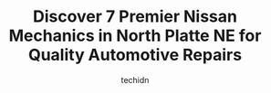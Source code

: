 ---
layout: ampstory
image: https://images.unsplash.com/photo-1576933694662-fd6790fe98e9?ixlib=rb-4.0.3&ixid=MnwxMjA3fDB8MHxwaG90by1wYWdlfHx8fGVufDB8fHx8&auto=format&fit=crop&w=640&h=853&q=80
author: techidn
featured: false
description: Discover the 7 best Nissan Mechanic in North Platte NE, USA and ensure your vehicle receives the highest quality of care. These trusted professionals are known for their skill, knowledge, an
title: Discover 7 Premier Nissan Mechanics in North Platte NE for Quality Automotive Repairs
cover:
   title: Discover 7 Premier Nissan Mechanics in North Platte NE for Quality Automotive Repairs
   subtitle: Rickpate
   background: https://images.unsplash.com/photo-1576933694662-fd6790fe98e9?ixlib=rb-4.0.3&ixid=MnwxMjA3fDB8MHxwaG90by1wYWdlfHx8fGVufDB8fHx8&auto=format&fit=crop&w=640&h=853&q=80

pages: 
 - layout: thirds
   top: <h1>#1 Bill Summers Ford Lincoln Honda Nissan</h1>
   bottom: "<p>I waited a long time for warranty date, and had to return for an out of stock air filter . Staff were courteous and competent.  Prices were shockingly high; (inflation?),</p>"
   background: https://www.knot35.com/toplist/wp-content/uploads/2023/06/best-nissan-mechanic-1-in-north-platte-ne-1685840559.jpeg
   backgroundblur: true
 - layout: thirds
   top: <h1>#2 Buds Repair</h1>
   bottom: "<p>2311 E 4th St, North Platte, NE 69101, United States</p>"
   background: https://www.knot35.com/toplist/wp-content/uploads/2023/06/best-nissan-mechanic-2-in-north-platte-ne-1685840559.jpeg
   cta:
      link: https://www.knot35.com/toplist/discover-7-premier-nissan-mechanics-in-north-platte-ne-for-quality-automotive-repairs/
      text: Discover 7 Premier Nissan Mechanics in North Platte NE for Quality Automotive Repairs
 - layout: thirds
   top: <h1>#3 Elletts Automotive Inc</h1>
   bottom: "<p>202 W Rodeo Rd Ave, North Platte, NE 69101, United States</p>"
   background: https://www.knot35.com/toplist/wp-content/uploads/2023/06/best-nissan-mechanic-3-in-north-platte-ne-1685840560.jpeg
   cta:
      link: https://www.knot35.com/toplist/discover-7-premier-nissan-mechanics-in-north-platte-ne-for-quality-automotive-repairs/
      text: Discover 7 Premier Nissan Mechanics in North Platte NE for Quality Automotive Repairs
 - layout: thirds
   top: <h1>#4 D J Automotive & Transmissions</h1>
   bottom: "<p>203 Rodeo Rd, North Platte, NE 69101, United States</p>"
   background: https://images.unsplash.com/photo-1515405295579-ba7b45403062?ixlib=rb-4.0.3&ixid=MnwxMjA3fDB8MHxwaG90by1wYWdlfHx8fGVufDB8fHx8&auto=format&fit=crop&w=640&h=853&q=80
   cta:
      link: https://www.knot35.com/toplist/discover-7-premier-nissan-mechanics-in-north-platte-ne-for-quality-automotive-repairs/
      text: Discover 7 Premier Nissan Mechanics in North Platte NE for Quality Automotive Repairs
 - layout: thirds
   top: <h1>#5 Arts Service Center</h1>
   bottom: "<p>2101 W Rodeo Rd Ave, North Platte, NE 69101, United States</p>"
   background: https://images.unsplash.com/photo-1547366785-564103df7e13?ixlib=rb-4.0.3&ixid=MnwxMjA3fDB8MHxwaG90by1wYWdlfHx8fGVufDB8fHx8&auto=format&fit=crop&w=640&h=853&q=80
   cta:
      link: https://www.knot35.com/toplist/discover-7-premier-nissan-mechanics-in-north-platte-ne-for-quality-automotive-repairs/
      text: Discover 7 Premier Nissan Mechanics in North Platte NE for Quality Automotive Repairs
 - layout: thirds
   top: <h1>#6 Lowmans Auto Repair LLC</h1>
   bottom: "<p>119 N Jeffers St, North Platte, NE 69101, United States</p>"
   background: https://images.unsplash.com/photo-1541356665065-22676f35dd40?ixlib=rb-4.0.3&ixid=MnwxMjA3fDB8MHxwaG90by1wYWdlfHx8fGVufDB8fHx8&auto=format&fit=crop&w=640&h=853&q=80
   cta:
      link: https://www.knot35.com/toplist/discover-7-premier-nissan-mechanics-in-north-platte-ne-for-quality-automotive-repairs/
      text: Discover 7 Premier Nissan Mechanics in North Platte NE for Quality Automotive Repairs
 - layout: thirds
   top: <h1>#7 Todds Alignment Services</h1>
   bottom: "<p>1901 W Rodeo Rd Ave, North Platte, NE 69101, United States</p>"
   background: https://images.unsplash.com/photo-1540457036297-448b6b99e91c?ixlib=rb-4.0.3&ixid=MnwxMjA3fDB8MHxwaG90by1wYWdlfHx8fGVufDB8fHx8&auto=format&fit=crop&w=640&h=853&q=80
   cta:
      link: https://www.knot35.com/toplist/discover-7-premier-nissan-mechanics-in-north-platte-ne-for-quality-automotive-repairs/
      text: Discover 7 Premier Nissan Mechanics in North Platte NE for Quality Automotive Repairs
 - layout: thirds
   middle: Continue reading...
   background: https://images.unsplash.com/photo-1564951434112-64d74cc2a2d7?ixlib=rb-4.0.3&ixid=MnwxMjA3fDB8MHxwaG90by1wYWdlfHx8fGVufDB8fHx8&auto=format&fit=crop&w=640&h=853&q=80
   cta:
      link: https://www.knot35.com/toplist/discover-7-premier-nissan-mechanics-in-north-platte-ne-for-quality-automotive-repairs/
      text: Discover 7 Premier Nissan Mechanics in North Platte NE for Quality Automotive Repairs
      
---